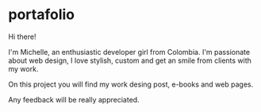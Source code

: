 # portafolio


Hi there! 

I'm Michelle, an enthusiastic developer girl from Colombia. I'm passionate about web design, I love stylish, custom
and get an smile from clients with my work. 

On this project you will find my work desing post, e-books and web pages. 


Any feedback will be really appreciated.